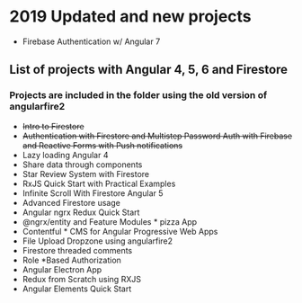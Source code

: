 # 2019 Updated and new projects

* Firebase Authentication w/ Angular 7

## List of projects with Angular 4, 5, 6 and Firestore

### Projects are included in the folder using the old version of angularfire2

* ~~Intro to Firestore~~
* ~~Authentication with Firestore and Multistep Password Auth with Firebase and Reactive Forms with Push notifications~~
* Lazy loading Angular 4
* Share data through components
* Star Review System with Firestore
* RxJS Quick Start with Practical Examples
* Infinite Scroll With Firestore Angular 5
* Advanced Firestore usage
* Angular ngrx Redux Quick Start
* @ngrx/entity and Feature Modules  * pizza App
* Contentful  * CMS for Angular Progressive Web Apps
* File Upload Dropzone using angularfire2
* Firestore threaded comments
* Role *Based Authorization
* Angular Electron App
* Redux from Scratch using RXJS
* Angular Elements Quick Start
